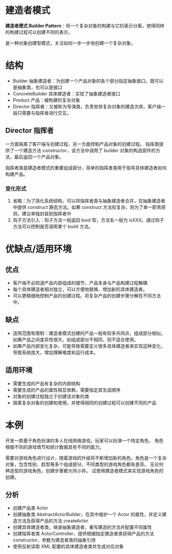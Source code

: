 # 建造者模式

**建造者模式 Builder Pattern**：将一个复杂对象的构建与它的表示分离，使得同样的构建过程可以创建不同的表示。

是一种对象创建型模式，关注如何一步一步地创建一个复杂对象。

# 结构

- Builder 抽象建造者：为创建一个产品对象的各个部分指定抽象接口，既可以是抽象类，也可以是接口
- ConcreteBuilder 具体建造者：实现了抽象建造者接口
- Product 产品：被构建的复杂对象
- Director 指挥者：又被称为导演类，负责安排复杂对象的建造次序。客户端一般只需要与指挥者进行交互。

## Director 指挥者

一方面隔离了客户端与创建过程，另一方面控制产品对象的创建过程。
指挥类提供了一个建造方法 constructor，该方法中调用了 builder 对象的构造部件的方法，最后返回一个产品对象。

指挥者类是建造者模式的重要组成部分，简单的指挥者类用于指导具体建造者如何构建产品。

### 变化形式

1. 省略：为了简化系统结构，可以将指挥者类与抽象建造者合并，在抽象建造者中提供 construct 静态方法。如果 construct
   方法较复杂，则为了单一职责原则，建议单独封装到指挥者中
2. 钩子方法引入：钩子方法一般返回 bool 型，方法名一般为 isXXX。通过钩子方法可以控制是否调用某个 build 方法。

# 优缺点/适用环境

## 优点

- 客户端不必知道产品内部组成的细节，产品本身与产品构建过程解耦
- 每个具体建造者相对独立，可以方便地替换、增加新的具体建造者。
- 可以更精细地控制产品的创建过程。将复杂产品的创建步骤分解在不同方法中。

## 缺点

- 适用范围有限制：建造者模式创建的产品一般有较多共同点，组成部分相似。如果产品之间差异性很大，如组成部分不相同，则不适合使用。
- 如果产品内部变化复杂，可能导致需要定义很多具体建造者来实现这种变化，导致系统庞大，增加理解难度和运行成本。

## 适用环境

- 需要生成的产品有复杂的内部结构
- 需要生成的产品的属性相互依赖，需要指定其生成顺序
- 对象的创建过程独立于创建该对象的类
- 隔离复杂对象的创建和使用，并使得相同的创建过程可以创建不同的产品

# 本例

开发一款基于角色扮演的多人在线网络游戏，玩家可以扮演一个特定角色，
角色根据不同的游戏情节和统计数据具有不同的能力。

需要对游戏角色进行设计，随着游戏的升级将不断增加新的角色。角色是一个复杂对象，包含性别、脸型等多个组成部分，不同类型的游戏角色都有差异。
无论何种造型的游戏角色，创建步骤都大同小异。
试使用建造者模式来实现游戏角色的创建。

## 分析

- 创建产品类 Actor
- 创建抽象类 AbstractActorBuilder，在其中维护一个 Actor 的属性，并定义建造方法及获得产品的方法 createActor
- 创建具体建造者类，继承抽象建造者，重写建造的方法并配置不同属性
- 创建指挥者类 ActorController，提供根据指定建造者类获得产品的方法 constructor，参数为建造者类的抽象引用
- 使用反射读取 XML 配置的具体建造者类并生成对应对象

